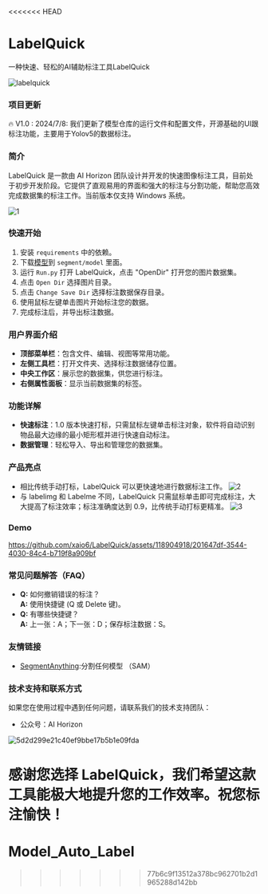 <<<<<<< HEAD
# LabelQuick
一种快速、轻松的AI辅助标注工具LabelQuick

![labelquick](https://github.com/xaio6/LabelQuick/assets/118904918/144686bc-7b64-4cf6-bad9-fc389fd0817d)


### 项目更新
🔥 V1.0 : 2024/7/8: 我们更新了模型仓库的运行文件和配置文件，开源基础的UI跟标注功能，主要用于Yolov5的数据标注。

### 简介
LabelQuick 是一款由 AI Horizon 团队设计并开发的快速图像标注工具，目前处于初步开发阶段。它提供了直观易用的界面和强大的标注与分割功能，帮助您高效完成数据集的标注工作。当前版本仅支持 Windows 系统。

![1](https://github.com/xaio6/LabelQuick/assets/118904918/bd06d644-7dbf-4240-89e7-1b55c7a7679a)


### 快速开始
1. 安装 `requirements` 中的依赖。
2. 下载[模型](https://pan.baidu.com/s/16xAgfkCgpDHR9eo2xoUIaQ?pwd=AIHZ)到 `segment/model` 里面。
3. 运行 `Run.py` 打开 LabelQuick，点击 "OpenDir" 打开您的图片数据集。
4. 点击 `Open Dir` 选择图片目录。
5. 点击 `Change Save Dir` 选择标注数据保存目录。
6. 使用鼠标左键单击图片开始标注您的数据。
7. 完成标注后，并导出标注数据。

### 用户界面介绍
- **顶部菜单栏**：包含文件、编辑、视图等常用功能。
- **左侧工具栏**：打开文件夹、选择标注数据储存位置。
- **中央工作区**：展示您的数据集，供您进行标注。
- **右侧属性面板**：显示当前数据集的标签。



### 功能详解
- **快速标注**：1.0 版本快速打标，只需鼠标左键单击标注对象，软件将自动识别物品最大边缘的最小矩形框并进行快速自动标注。
- **数据管理**：轻松导入、导出和管理您的数据集。

### 产品亮点
- 相比传统手动打标，LabelQuick 可以更快速地进行数据标注工作。
![2](https://github.com/xaio6/LabelQuick/assets/118904918/07221533-0d99-485f-84c9-0e1dca4855b7)
- 与 labelimg 和 Labelme 不同，LabelQuick 只需鼠标单击即可完成标注，大大提高了标注效率；标注准确度达到 0.9，比传统手动打标更精准。
![3](https://github.com/xaio6/LabelQuick/assets/118904918/9e5b137d-8482-4315-965e-3c483f2fb38f)

### Demo


https://github.com/xaio6/LabelQuick/assets/118904918/201647df-3544-4030-84c4-b719f8a909bf



### 常见问题解答（FAQ）
- **Q:** 如何撤销错误的标注？  
  **A:** 使用快捷键 (Q 或 Delete 键)。
- **Q:** 有哪些快捷键？  
  **A:** 上一张：A；下一张：D；保存标注数据：S。

### 友情链接
- [SegmentAnything](https://github.com/facebookresearch/segment-anything):分割任何模型 （SAM）

### 技术支持和联系方式
如果您在使用过程中遇到任何问题，请联系我们的技术支持团队：
- 公众号：AI Horizon

![5d2d299e21c40ef9bbe17b5b1e09fda](https://github.com/xaio6/LabelQuick/assets/118904918/17e51083-3abc-4812-9d32-8819f85cb3be)




感谢您选择 LabelQuick，我们希望这款工具能极大地提升您的工作效率。祝您标注愉快！
=======
# Model_Auto_Label
>>>>>>> 77b6c9f13512a378bc962701b2d1965288d142bb
